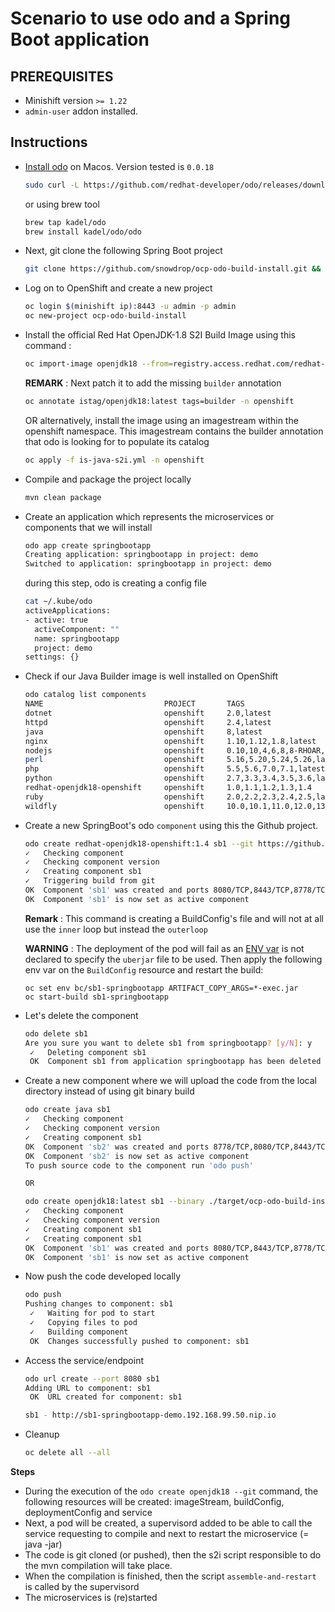 # Scenario to use odo and a Spring Boot application

## PREREQUISITES 

- Minishift version `>= 1.22`
- `admin-user` addon installed.

## Instructions

- [Install odo](https://github.com/redhat-developer/odo#installation) on Macos. Version tested is `0.0.18`

  ```bash
  sudo curl -L https://github.com/redhat-developer/odo/releases/download/v0.0.18/odo-darwin-amd64 -o /usr/local/bin/odo && chmod +x /usr/local/bin/odo
  ```
  
  or using brew tool
  ```bash
  brew tap kadel/odo
  brew install kadel/odo/odo
  ```

- Next, git clone the following Spring Boot project
  
  ```bash
  git clone https://github.com/snowdrop/ocp-odo-build-install.git && cd ocp-odo-build-install
  ```

- Log on to OpenShift and create a new project

  ```bash
  oc login $(minishift ip):8443 -u admin -p admin
  oc new-project ocp-odo-build-install
  ```
 
- Install the official Red Hat OpenJDK-1.8 S2I Build Image using this command : 
  ```bash
  oc import-image openjdk18 --from=registry.access.redhat.com/redhat-openjdk-18/openjdk18-openshift --confirm -n openshift
  ```
  
  **REMARK** : Next patch it to add the missing `builder` annotation
  ```bash
  oc annotate istag/openjdk18:latest tags=builder -n openshift
  ```
  
  OR alternatively, install the image using an imagestream within the openshift namespace. This imagestream contains the builder annotation that odo is looking for
  to populate its catalog
  ```bash
  oc apply -f is-java-s2i.yml -n openshift
  ```
  
- Compile and package the project locally
  ```bash
  mvn clean package
  ```
  
- Create an application which represents the microservices or components that we will install
  ```bash
  odo app create springbootapp
  Creating application: springbootapp in project: demo
  Switched to application: springbootapp in project: demo
  ```
  
  during this step, odo is creating a config file
  ```bash
  cat ~/.kube/odo             
  activeApplications:
  - active: true
    activeComponent: ""
    name: springbootapp
    project: demo
  settings: {}
  ```
  
- Check if our Java Builder image is well installed on OpenShift
  ```bash
  odo catalog list components
  NAME                           PROJECT       TAGS
  dotnet                         openshift     2.0,latest
  httpd                          openshift     2.4,latest
  java                           openshift     8,latest
  nginx                          openshift     1.10,1.12,1.8,latest
  nodejs                         openshift     0.10,10,4,6,8,8-RHOAR,latest
  perl                           openshift     5.16,5.20,5.24,5.26,latest
  php                            openshift     5.5,5.6,7.0,7.1,latest
  python                         openshift     2.7,3.3,3.4,3.5,3.6,latest
  redhat-openjdk18-openshift     openshift     1.0,1.1,1.2,1.3,1.4
  ruby                           openshift     2.0,2.2,2.3,2.4,2.5,latest
  wildfly                        openshift     10.0,10.1,11.0,12.0,13.0,8.1,9.0,latest
  ```
  
- Create a new SpringBoot's odo `component` using this the Github project.

  ```bash
  odo create redhat-openjdk18-openshift:1.4 sb1 --git https://github.com/snowdrop/ocp-odo-build-install.git
  ✓   Checking component
  ✓   Checking component version
  ✓   Creating component sb1
  ✓   Triggering build from git
  OK  Component 'sb1' was created and ports 8080/TCP,8443/TCP,8778/TCP were opened
  OK  Component 'sb1' is now set as active component
  ```
  
  **Remark** : This command is creating a BuildConfig's file and will not at all use the `inner` loop but instead the `outerloop`

  **WARNING** : The deployment of the pod will fail as an [ENV var](https://github.com/redhat-developer/odo/issues/501) is not declared to specify the `uberjar` file to be used.
  Then apply the following env var on the `BuildConfig` resource and restart the build:

  ```
  oc set env bc/sb1-springbootapp ARTIFACT_COPY_ARGS=*-exec.jar 
  oc start-build sb1-springbootapp
  ```

- Let's delete the component
  ```bash
  odo delete sb1
  Are you sure you want to delete sb1 from springbootapp? [y/N]: y
   ✓   Deleting component sb1
   OK  Component sb1 from application springbootapp has been deleted
  ```   
  
- Create a new component where we will upload the code from the local directory instead of using git binary build
  ```bash
  odo create java sb1
  ✓   Checking component
  ✓   Checking component version
  ✓   Creating component sb1
  OK  Component 'sb2' was created and ports 8778/TCP,8080/TCP,8443/TCP were opened
  OK  Component 'sb2' is now set as active component
  To push source code to the component run 'odo push'

  OR
  
  odo create openjdk18:latest sb1 --binary ./target/ocp-odo-build-install-1.0-exec.jar
  ✓   Checking component
  ✓   Checking component version
  ✓   Creating component sb1
  ✓   Creating component sb1
  OK  Component 'sb1' was created and ports 8080/TCP,8443/TCP,8778/TCP were opened
  OK  Component 'sb1' is now set as active component
  ```  
  
- Now push the code developed locally
  ```bash
  odo push
  Pushing changes to component: sb1
   ✓   Waiting for pod to start
   ✓   Copying files to pod
   ✓   Building component
   OK  Changes successfully pushed to component: sb1
  ```
  
- Access the service/endpoint 
  ```bash
  odo url create --port 8080 sb1
  Adding URL to component: sb1
   OK  URL created for component: sb1
  
  sb1 - http://sb1-springbootapp-demo.192.168.99.50.nip.io
  ```  
  
- Cleanup
  ```bash
  oc delete all --all
  ```    
  
**Steps**
 
- During the execution of the `odo create openjdk18 --git` command, the following resources will be created: imageStream, buildConfig, deploymentConfig and service
- Next, a pod will be created, a supervisord added to be able to call the service requesting to compile and next to restart the microservice (= java -jar)
- The code is git cloned (or pushed), then the s2i script responsible to do the mvn compilation will take place.
- When the compilation is finished, then the script `assemble-and-restart` is called by the supervisord
- The microservices is (re)started
